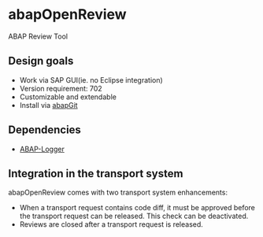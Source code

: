# abapOpenReview
ABAP Review Tool

## Design goals

* Work via SAP GUI(ie. no Eclipse integration)
* Version requirement: 702
* Customizable and extendable
* Install via [abapGit](https://github.com/larshp/abapGit)

## Dependencies
* [ABAP-Logger](https://github.com/epeterson320/ABAP-Logger)

## Integration in the transport system
abapOpenReview comes with two transport system enhancements:
* When a transport request contains code diff, it must be approved before the transport request can be released. This check can be deactivated.
* Reviews are closed after a transport request is released.

